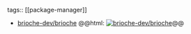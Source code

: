 tags:: [[package-manager]]

- [brioche-dev/brioche](https://github.com/brioche-dev/brioche)
  @@html: <a href="https://github.com/brioche-dev/brioche/"><img src="https://github-readme-stats-astronomer.vercel.app/api/pin/?username=brioche-dev&repo=brioche&theme=tokyonight" alt="brioche-dev/brioche"/></a>@@